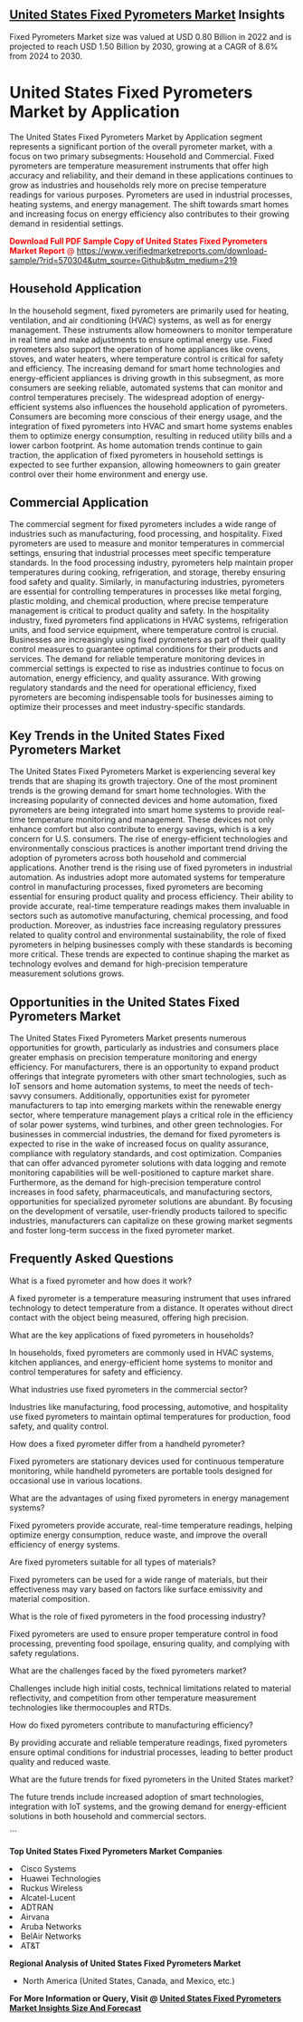 <h2><a href="https://www.verifiedmarketreports.com/download-sample/?rid=570304&amp;utm_source=Github&amp;utm_medium=219" target="_blank">United States Fixed Pyrometers Market</a> Insights</h2><p>Fixed Pyrometers Market size was valued at USD 0.80 Billion in 2022 and is projected to reach USD 1.50 Billion by 2030, growing at a CAGR of 8.6% from 2024 to 2030.</p><p> <h1>United States Fixed Pyrometers Market by Application</h1> <p>The United States Fixed Pyrometers Market by Application segment represents a significant portion of the overall pyrometer market, with a focus on two primary subsegments: Household and Commercial. Fixed pyrometers are temperature measurement instruments that offer high accuracy and reliability, and their demand in these applications continues to grow as industries and households rely more on precise temperature readings for various purposes. Pyrometers are used in industrial processes, heating systems, and energy management. The shift towards smart homes and increasing focus on energy efficiency also contributes to their growing demand in residential settings. <p><span class=""><span style="color: #ff0000;"><strong>Download Full PDF Sample Copy of United States Fixed Pyrometers Market Report</strong> @ </span><a href="https://www.verifiedmarketreports.com/download-sample/?rid=570304&amp;utm_source=Github&amp;utm_medium=219" target="_blank">https://www.verifiedmarketreports.com/download-sample/?rid=570304&amp;utm_source=Github&amp;utm_medium=219</a></span></p></p> <h2>Household Application</h2> <p>In the household segment, fixed pyrometers are primarily used for heating, ventilation, and air conditioning (HVAC) systems, as well as for energy management. These instruments allow homeowners to monitor temperature in real time and make adjustments to ensure optimal energy use. Fixed pyrometers also support the operation of home appliances like ovens, stoves, and water heaters, where temperature control is critical for safety and efficiency. The increasing demand for smart home technologies and energy-efficient appliances is driving growth in this subsegment, as more consumers are seeking reliable, automated systems that can monitor and control temperatures precisely. The widespread adoption of energy-efficient systems also influences the household application of pyrometers. Consumers are becoming more conscious of their energy usage, and the integration of fixed pyrometers into HVAC and smart home systems enables them to optimize energy consumption, resulting in reduced utility bills and a lower carbon footprint. As home automation trends continue to gain traction, the application of fixed pyrometers in household settings is expected to see further expansion, allowing homeowners to gain greater control over their home environment and energy use. </p> <h2>Commercial Application</h2> <p>The commercial segment for fixed pyrometers includes a wide range of industries such as manufacturing, food processing, and hospitality. Fixed pyrometers are used to measure and monitor temperatures in commercial settings, ensuring that industrial processes meet specific temperature standards. In the food processing industry, pyrometers help maintain proper temperatures during cooking, refrigeration, and storage, thereby ensuring food safety and quality. Similarly, in manufacturing industries, pyrometers are essential for controlling temperatures in processes like metal forging, plastic molding, and chemical production, where precise temperature management is critical to product quality and safety. In the hospitality industry, fixed pyrometers find applications in HVAC systems, refrigeration units, and food service equipment, where temperature control is crucial. Businesses are increasingly using fixed pyrometers as part of their quality control measures to guarantee optimal conditions for their products and services. The demand for reliable temperature monitoring devices in commercial settings is expected to rise as industries continue to focus on automation, energy efficiency, and quality assurance. With growing regulatory standards and the need for operational efficiency, fixed pyrometers are becoming indispensable tools for businesses aiming to optimize their processes and meet industry-specific standards.</p> <h2>Key Trends in the United States Fixed Pyrometers Market</h2> <p>The United States Fixed Pyrometers Market is experiencing several key trends that are shaping its growth trajectory. One of the most prominent trends is the growing demand for smart home technologies. With the increasing popularity of connected devices and home automation, fixed pyrometers are being integrated into smart home systems to provide real-time temperature monitoring and management. These devices not only enhance comfort but also contribute to energy savings, which is a key concern for U.S. consumers. The rise of energy-efficient technologies and environmentally conscious practices is another important trend driving the adoption of pyrometers across both household and commercial applications. Another trend is the rising use of fixed pyrometers in industrial automation. As industries adopt more automated systems for temperature control in manufacturing processes, fixed pyrometers are becoming essential for ensuring product quality and process efficiency. Their ability to provide accurate, real-time temperature readings makes them invaluable in sectors such as automotive manufacturing, chemical processing, and food production. Moreover, as industries face increasing regulatory pressures related to quality control and environmental sustainability, the role of fixed pyrometers in helping businesses comply with these standards is becoming more critical. These trends are expected to continue shaping the market as technology evolves and demand for high-precision temperature measurement solutions grows.</p> <h2>Opportunities in the United States Fixed Pyrometers Market</h2> <p>The United States Fixed Pyrometers Market presents numerous opportunities for growth, particularly as industries and consumers place greater emphasis on precision temperature monitoring and energy efficiency. For manufacturers, there is an opportunity to expand product offerings that integrate pyrometers with other smart technologies, such as IoT sensors and home automation systems, to meet the needs of tech-savvy consumers. Additionally, opportunities exist for pyrometer manufacturers to tap into emerging markets within the renewable energy sector, where temperature management plays a critical role in the efficiency of solar power systems, wind turbines, and other green technologies. For businesses in commercial industries, the demand for fixed pyrometers is expected to rise in the wake of increased focus on quality assurance, compliance with regulatory standards, and cost optimization. Companies that can offer advanced pyrometer solutions with data logging and remote monitoring capabilities will be well-positioned to capture market share. Furthermore, as the demand for high-precision temperature control increases in food safety, pharmaceuticals, and manufacturing sectors, opportunities for specialized pyrometer solutions are abundant. By focusing on the development of versatile, user-friendly products tailored to specific industries, manufacturers can capitalize on these growing market segments and foster long-term success in the fixed pyrometer market.</p> <h2>Frequently Asked Questions</h2> <p>What is a fixed pyrometer and how does it work?</p> <p>A fixed pyrometer is a temperature measuring instrument that uses infrared technology to detect temperature from a distance. It operates without direct contact with the object being measured, offering high precision.</p> <p>What are the key applications of fixed pyrometers in households?</p> <p>In households, fixed pyrometers are commonly used in HVAC systems, kitchen appliances, and energy-efficient home systems to monitor and control temperatures for safety and efficiency.</p> <p>What industries use fixed pyrometers in the commercial sector?</p> <p>Industries like manufacturing, food processing, automotive, and hospitality use fixed pyrometers to maintain optimal temperatures for production, food safety, and quality control.</p> <p>How does a fixed pyrometer differ from a handheld pyrometer?</p> <p>Fixed pyrometers are stationary devices used for continuous temperature monitoring, while handheld pyrometers are portable tools designed for occasional use in various locations.</p> <p>What are the advantages of using fixed pyrometers in energy management systems?</p> <p>Fixed pyrometers provide accurate, real-time temperature readings, helping optimize energy consumption, reduce waste, and improve the overall efficiency of energy systems.</p> <p>Are fixed pyrometers suitable for all types of materials?</p> <p>Fixed pyrometers can be used for a wide range of materials, but their effectiveness may vary based on factors like surface emissivity and material composition.</p> <p>What is the role of fixed pyrometers in the food processing industry?</p> <p>Fixed pyrometers are used to ensure proper temperature control in food processing, preventing food spoilage, ensuring quality, and complying with safety regulations.</p> <p>What are the challenges faced by the fixed pyrometers market?</p> <p>Challenges include high initial costs, technical limitations related to material reflectivity, and competition from other temperature measurement technologies like thermocouples and RTDs.</p> <p>How do fixed pyrometers contribute to manufacturing efficiency?</p> <p>By providing accurate and reliable temperature readings, fixed pyrometers ensure optimal conditions for industrial processes, leading to better product quality and reduced waste.</p> <p>What are the future trends for fixed pyrometers in the United States market?</p> <p>The future trends include increased adoption of smart technologies, integration with IoT systems, and the growing demand for energy-efficient solutions in both household and commercial sectors.</p> ```</p><p><strong>Top United States Fixed Pyrometers Market Companies</strong></p><div data-test-id=""><p><li>Cisco Systems</li><li> Huawei Technologies</li><li> Ruckus Wireless</li><li> Alcatel-Lucent</li><li> ADTRAN</li><li> Airvana</li><li> Aruba Networks</li><li> BelAir Networks</li><li> AT&T</li></p><div><strong>Regional Analysis of&nbsp;United States Fixed Pyrometers Market</strong></div><ul><li dir="ltr"><p dir="ltr">North America&nbsp;(United States, Canada, and Mexico, etc.)</p></li></ul><p><strong>For More Information or Query, Visit @&nbsp;</strong><strong><a href="https://www.verifiedmarketreports.com/product/fixed-pyrometers-market/?utm_source=Github&amp;utm_medium=219" target="_blank">United States Fixed Pyrometers Market Insights Size And Forecast</a></strong></p></div>
